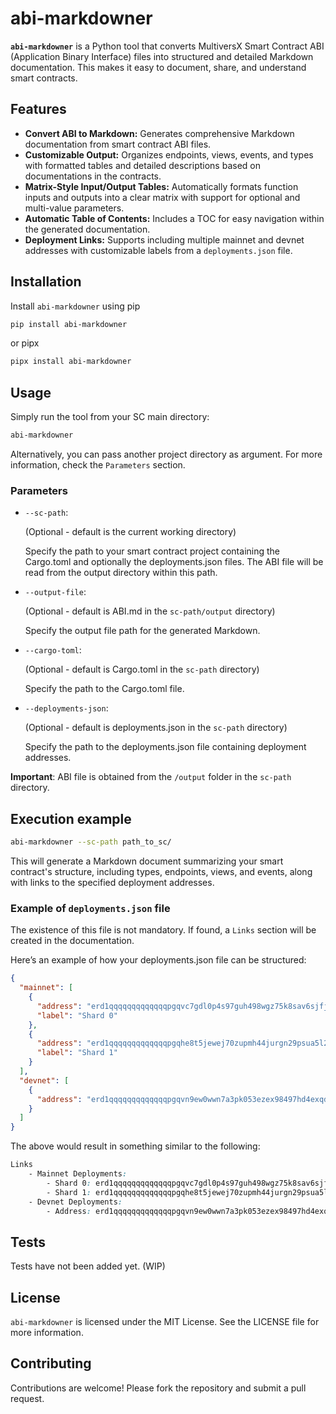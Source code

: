 # abi-markdowner

**`abi-markdowner`** is a Python tool that converts MultiversX Smart Contract ABI (Application Binary Interface) files into structured and detailed Markdown documentation. This makes it easy to document, share, and understand smart contracts.

## Features

- **Convert ABI to Markdown:** Generates comprehensive Markdown documentation from smart contract ABI files.
- **Customizable Output:** Organizes endpoints, views, events, and types with formatted tables and detailed descriptions based on documentations in the contracts.
- **Matrix-Style Input/Output Tables:** Automatically formats function inputs and outputs into a clear matrix with support for optional and multi-value parameters.
- **Automatic Table of Contents:** Includes a TOC for easy navigation within the generated documentation.
- **Deployment Links:** Supports including multiple mainnet and devnet addresses with customizable labels from a `deployments.json` file.

## Installation

Install `abi-markdowner` using pip

```bash
pip install abi-markdowner
```

or pipx

```bash
pipx install abi-markdowner
```

## Usage

Simply run the tool from your SC main directory:

```bash
abi-markdowner
```

Alternatively, you can pass another project directory as argument. For more information, check the `Parameters` section.

### Parameters

- `--sc-path`:

  (Optional - default is the current working directory)

  Specify the path to your smart contract project containing the Cargo.toml and optionally the deployments.json files. The ABI file will be read from the output directory within this path.

- `--output-file`:

  (Optional - default is ABI.md in the `sc-path/output` directory)

  Specify the output file path for the generated Markdown.

- `--cargo-toml`:

  (Optional - default is Cargo.toml in the `sc-path` directory)

  Specify the path to the Cargo.toml file.

- `--deployments-json`:

  (Optional - default is deployments.json in the `sc-path` directory)

  Specify the path to the deployments.json file containing deployment addresses.

**Important**:
ABI file is obtained from the `/output` folder in the `sc-path` directory.

## Execution example

```bash
abi-markdowner --sc-path path_to_sc/
```

This will generate a Markdown document summarizing your smart contract's structure, including types, endpoints, views, and events, along with links to the specified deployment addresses.

### Example of `deployments.json` file

The existence of this file is not mandatory. If found, a `Links` section will be created in the documentation.

Here’s an example of how your deployments.json file can be structured:

```json
{
  "mainnet": [
    {
      "address": "erd1qqqqqqqqqqqqqpgqvc7gdl0p4s97guh498wgz75k8sav6sjfjlwqh679jy",
      "label": "Shard 0"
    },
    {
      "address": "erd1qqqqqqqqqqqqqpgqhe8t5jewej70zupmh44jurgn29psua5l2jps3ntjj3",
      "label": "Shard 1"
    }
  ],
  "devnet": [
    {
      "address": "erd1qqqqqqqqqqqqqpgqvn9ew0wwn7a3pk053ezex98497hd4exqdg0q8v2e0c"
    }
  ]
}
```

The above would result in something similar to the following:

```css
Links
    - Mainnet Deployments:
        - Shard 0: erd1qqqqqqqqqqqqqpgqvc7gdl0p4s97guh498wgz75k8sav6sjfjlwqh679jy
        - Shard 1: erd1qqqqqqqqqqqqqpgqhe8t5jewej70zupmh44jurgn29psua5l2jps3ntjj3
    - Devnet Deployments:
        - Address: erd1qqqqqqqqqqqqqpgqvn9ew0wwn7a3pk053ezex98497hd4exqdg0q8v2e0c
```

## Tests

Tests have not been added yet. (WIP)

## License

`abi-markdowner` is licensed under the MIT License. See the LICENSE file for more information.

## Contributing

Contributions are welcome! Please fork the repository and submit a pull request.
